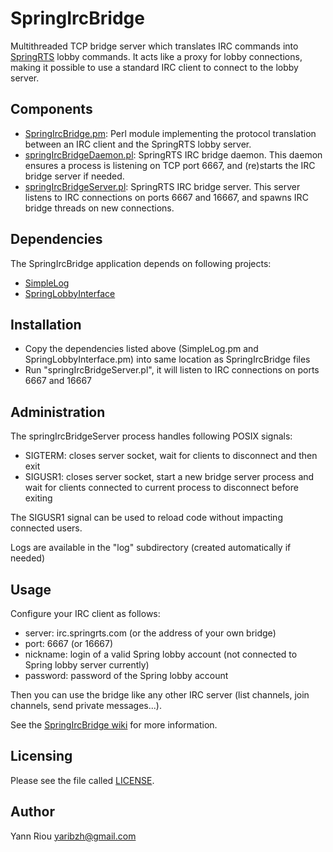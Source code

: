 SpringIrcBridge
===============
Multithreaded TCP bridge server which translates IRC commands into
[SpringRTS](http://springrts.com/) lobby commands. It acts like a proxy for
lobby connections, making it possible to use a standard IRC client to connect
to the lobby server.

Components
----------
* [SpringIrcBridge.pm](SpringIrcBridge.pm): Perl module implementing the
  protocol translation between an IRC client and the SpringRTS lobby server.
* [springIrcBridgeDaemon.pl](springIrcBridgeDaemon.pl): SpringRTS IRC bridge
  daemon. This daemon ensures a process is listening on TCP port 6667, and
  (re)starts the IRC bridge server if needed.
* [springIrcBridgeServer.pl](springIrcBridgeServer.pl): SpringRTS IRC bridge
  server. This server listens to IRC connections on ports 6667 and 16667, and
  spawns IRC bridge threads on new connections.

Dependencies
------------
The SpringIrcBridge application depends on following projects:
* [SimpleLog](https://github.com/Yaribz/SimpleLog)
* [SpringLobbyInterface](https://github.com/Yaribz/SpringLobbyInterface)

Installation
------------
* Copy the dependencies listed above (SimpleLog.pm and SpringLobbyInterface.pm)
  into same location as SpringIrcBridge files
* Run "springIrcBridgeServer.pl", it will listen to IRC connections on ports
  6667 and 16667

Administration
--------------
The springIrcBridgeServer process handles following POSIX signals:
* SIGTERM: closes server socket, wait for clients to disconnect and then exit
* SIGUSR1: closes server socket, start a new bridge server process and wait
  for clients connected to current process to disconnect before exiting

The SIGUSR1 signal can be used to reload code without impacting connected
users.

Logs are available in the "log" subdirectory (created automatically if needed)

Usage
-----
Configure your IRC client as follows:
* server: irc.springrts.com (or the address of your own bridge)
* port: 6667 (or 16667)
* nickname: login of a valid Spring lobby account (not connected to Spring
  lobby server currently)
* password: password of the Spring lobby account 

Then you can use the bridge like any other IRC server (list channels, join
channels, send private messages...).

See the [SpringIrcBridge wiki](http://springrts.com/wiki/IrcBridge) for more
information.

Licensing
---------
Please see the file called [LICENSE](LICENSE).

Author
------
Yann Riou <yaribzh@gmail.com>